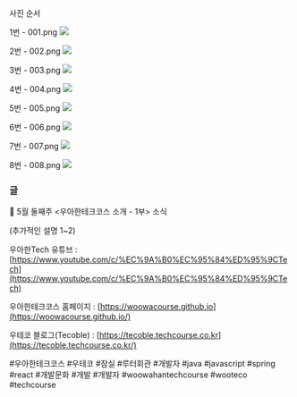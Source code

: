 사진 순서

1번 - 001.png
![](/1부%20우테코%20소개/001.png)

2번 - 002.png
![](/1부%20우테코%20소개/002.png)

3번 - 003.png
![](/1부%20우테코%20소개/003.png)

4번 - 004.png
![](/1부%20우테코%20소개/004.png)

5번 - 005.png
![](/1부%20우테코%20소개/005.png)

6번 - 006.png
![](/1부%20우테코%20소개/006.png)

7번 - 007.png
![](/1부%20우테코%20소개/007.png)

8번 - 008.png
![](/1부%20우테코%20소개/008.png)

### **글**

📮 5월 둘째주 <우아한테크코스 소개 - 1부> 소식

(추가적인 설명 1~2)

우아한Tech 유튜브 : [https://www.youtube.com/c/%EC%9A%B0%EC%95%84%ED%95%9CTech](https://www.youtube.com/c/%EC%9A%B0%EC%95%84%ED%95%9CTech)

우아한테크코스 홈페이지 : [https://woowacourse.github.io](https://woowacourse.github.io/)

우테코 블로그(Tecoble) : [https://tecoble.techcourse.co.kr](https://tecoble.techcourse.co.kr/)

#우아한테크코스 #우테코 #잠실 #루터회관 #개발자 #java #javascript #spring #react #개발문화 #개발 #개발자 #woowahantechcourse #wooteco #techcourse
